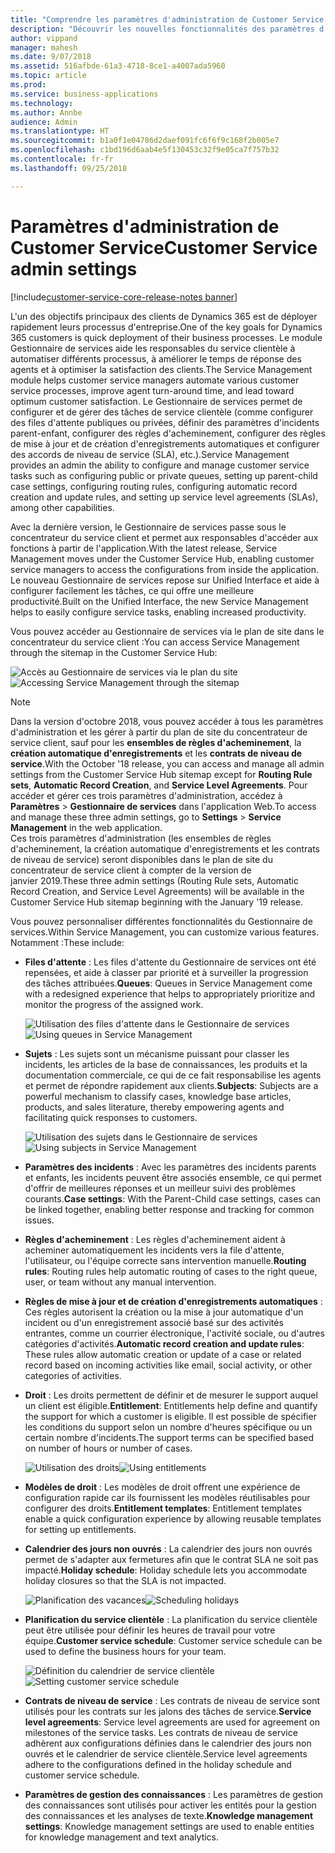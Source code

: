```yaml
---
title: "Comprendre les paramètres d'administration de Customer Service dans Dynamics 365 for Customer Service"
description: "Découvrir les nouvelles fonctionnalités des paramètres d'administration pour Dynamics 365 for Customer Service"
author: vippand
manager: mahesh
ms.date: 9/07/2018
ms.assetid: 516afbde-61a3-4718-8ce1-a4007ada5960
ms.topic: article
ms.prod: 
ms.service: business-applications
ms.technology: 
ms.author: Annbe
audience: Admin
ms.translationtype: HT
ms.sourcegitcommit: b1a0f1e04786d2daef091fc6f6f9c168f2b005e7
ms.openlocfilehash: c1bd196d6aab4e5f130453c32f9e05ca7f757b32
ms.contentlocale: fr-fr
ms.lasthandoff: 09/25/2018

---
```

#  <a name="customer-service-admin-settings"></a><span data-ttu-id="afc86-103">Paramètres d'administration de Customer Service</span><span class="sxs-lookup"><span data-stu-id="afc86-103">Customer Service admin settings</span></span> 

[!include[customer-service-core-release-notes banner](../../includes/customer-service-core-release-notes.md)]

<span data-ttu-id="afc86-104">L'un des objectifs principaux des clients de Dynamics 365 est de déployer rapidement leurs processus d'entreprise.</span><span class="sxs-lookup"><span data-stu-id="afc86-104">One of the key goals for Dynamics 365 customers is quick deployment of their business processes.</span></span> <span data-ttu-id="afc86-105">Le module Gestionnaire de services aide les responsables du service clientèle à automatiser différents processus, à améliorer le temps de réponse des agents et à optimiser la satisfaction des clients.</span><span class="sxs-lookup"><span data-stu-id="afc86-105">The Service Management module helps customer service managers automate various customer service processes, improve agent turn-around time, and lead toward optimum customer satisfaction.</span></span> <span data-ttu-id="afc86-106">Le Gestionnaire de services permet de configurer et de gérer des tâches de service clientèle (comme configurer des files d'attente publiques ou privées, définir des paramètres d'incidents parent-enfant, configurer des règles d'acheminement, configurer des règles de mise à jour et de création d'enregistrements automatiques et configurer des accords de niveau de service (SLA), etc.).</span><span class="sxs-lookup"><span data-stu-id="afc86-106">Service Management provides an admin the ability to configure and manage customer service tasks such as configuring public or private queues, setting up parent-child case settings, configuring routing rules, configuring automatic record creation and update rules, and setting up service level agreements (SLAs), among other capabilities.</span></span>

<span data-ttu-id="afc86-107">Avec la dernière version, le Gestionnaire de services passe sous le concentrateur du service client et permet aux responsables d'accéder aux fonctions à partir de l'application.</span><span class="sxs-lookup"><span data-stu-id="afc86-107">With the latest release, Service Management moves under the Customer Service Hub, enabling customer service managers to access the configurations from inside the application.</span></span> <span data-ttu-id="afc86-108">Le nouveau Gestionnaire de services repose sur Unified Interface et aide à configurer facilement les tâches, ce qui offre une meilleure productivité.</span><span class="sxs-lookup"><span data-stu-id="afc86-108">Built on the Unified Interface, the new Service Management helps to easily configure service tasks, enabling increased productivity.</span></span> 

<span data-ttu-id="afc86-109">Vous pouvez accéder au Gestionnaire de services via le plan de site dans le concentrateur du service client :</span><span class="sxs-lookup"><span data-stu-id="afc86-109">You can access Service Management through the sitemap in the Customer Service Hub:</span></span> 

<span data-ttu-id="afc86-110">![Accès au Gestionnaire de services via le plan du site](media/csh-sitemap-service-management.png "Accès au Gestionnaire de services via le plan du site")</span><span class="sxs-lookup"><span data-stu-id="afc86-110">![Accessing Service Management through the sitemap](media/csh-sitemap-service-management.png "Accessing Service Management through the sitemap")</span></span>

> [!NOTE]
> <span data-ttu-id="afc86-111">Dans la version d'octobre 2018, vous pouvez accéder à tous les paramètres d'administration et les gérer à partir du plan de site du concentrateur de service client, sauf pour les **ensembles de règles d'acheminement**, la **création automatique d'enregistrements** et les **contrats de niveau de service**.</span><span class="sxs-lookup"><span data-stu-id="afc86-111">With the October '18 release, you can access and manage all admin settings from the Customer Service Hub sitemap except for **Routing Rule sets**, **Automatic Record Creation**, and **Service Level Agreements**.</span></span> <span data-ttu-id="afc86-112">Pour accéder et gérer ces trois paramètres d'administration, accédez à **Paramètres** > **Gestionnaire de services** dans l'application Web.</span><span class="sxs-lookup"><span data-stu-id="afc86-112">To access and manage these three admin settings, go to **Settings** > **Service Management** in the web application.</span></span> </br>
> <span data-ttu-id="afc86-113">Ces trois paramètres d'administration (les ensembles de règles d'acheminement, la création automatique d'enregistrements et les contrats de niveau de service) seront disponibles dans le plan de site du concentrateur de service client à compter de la version de janvier 2019.</span><span class="sxs-lookup"><span data-stu-id="afc86-113">These three admin settings (Routing Rule sets, Automatic Record Creation, and Service Level Agreements) will be available in the Customer Service Hub sitemap beginning with the January '19 release.</span></span>

<span data-ttu-id="afc86-114">Vous pouvez personnaliser différentes fonctionnalités du Gestionnaire de services.</span><span class="sxs-lookup"><span data-stu-id="afc86-114">Within Service Management, you can customize various features.</span></span> <span data-ttu-id="afc86-115">Notamment :</span><span class="sxs-lookup"><span data-stu-id="afc86-115">These include:</span></span>  

- <span data-ttu-id="afc86-116">**Files d'attente** : Les files d'attente du Gestionnaire de services ont été repensées, et aide à classer par priorité et à surveiller la progression des tâches attribuées.</span><span class="sxs-lookup"><span data-stu-id="afc86-116">**Queues**: Queues in Service Management come with a redesigned experience that helps to appropriately prioritize and monitor the progress of the assigned work.</span></span>

  <span data-ttu-id="afc86-117">![Utilisation des files d'attente dans le Gestionnaire de services](media/service-management-queues.png "Utilisation des files d'attente dans le Gestionnaire de services")</span><span class="sxs-lookup"><span data-stu-id="afc86-117">![Using queues in Service Management](media/service-management-queues.png "Using queues in Service Management")</span></span>

- <span data-ttu-id="afc86-118">**Sujets** : Les sujets sont un mécanisme puissant pour classer les incidents, les articles de la base de connaissances, les produits et la documentation commerciale, ce qui de ce fait responsabilise les agents et permet de répondre rapidement aux clients.</span><span class="sxs-lookup"><span data-stu-id="afc86-118">**Subjects**: Subjects are a powerful mechanism to classify cases, knowledge base articles, products, and sales literature, thereby empowering agents and facilitating quick responses to customers.</span></span>  

  <span data-ttu-id="afc86-119">![Utilisation des sujets dans le Gestionnaire de services](media/service-management-subjects.png "Utilisation des sujets dans le Gestionnaire de services")</span><span class="sxs-lookup"><span data-stu-id="afc86-119">![Using subjects in Service Management](media/service-management-subjects.png "Using subjects in Service Management")</span></span>

- <span data-ttu-id="afc86-120">**Paramètres des incidents** : Avec les paramètres des incidents parents et enfants, les incidents peuvent être associés ensemble, ce qui permet d'offrir de meilleures réponses et un meilleur suivi des problèmes courants.</span><span class="sxs-lookup"><span data-stu-id="afc86-120">**Case settings**: With the Parent-Child case settings, cases can be linked together, enabling better response and tracking for common issues.</span></span>  

- <span data-ttu-id="afc86-121">**Règles d'acheminement** : Les règles d'acheminement aident à acheminer automatiquement les incidents vers la file d'attente, l'utilisateur, ou l'équipe correcte sans intervention manuelle.</span><span class="sxs-lookup"><span data-stu-id="afc86-121">**Routing rules**: Routing rules help automatic routing of cases to the right queue, user, or team without any manual intervention.</span></span> 

- <span data-ttu-id="afc86-122">**Règles de mise à jour et de création d'enregistrements automatiques** : Ces règles autorisent la création ou la mise à jour automatique d'un incident ou d'un enregistrement associé basé sur des activités entrantes, comme un courrier électronique, l'activité sociale, ou d'autres catégories d'activités.</span><span class="sxs-lookup"><span data-stu-id="afc86-122">**Automatic record creation and update rules**: These rules allow automatic creation or update of a case or related record based on incoming activities like email, social activity, or other categories of activities.</span></span> 

- <span data-ttu-id="afc86-123">**Droit** : Les droits permettent de définir et de mesurer le support auquel un client est éligible.</span><span class="sxs-lookup"><span data-stu-id="afc86-123">**Entitlement**: Entitlements help define and quantify the support for which a customer is eligible.</span></span> <span data-ttu-id="afc86-124">Il est possible de spécifier les conditions du support selon un nombre d'heures spécifique ou un certain nombre d'incidents.</span><span class="sxs-lookup"><span data-stu-id="afc86-124">The support terms can be specified based on number of hours or number of cases.</span></span> 

  <span data-ttu-id="afc86-125">![Utilisation des droits](media/service-management-entitlements.png "Utilisation des droits")</span><span class="sxs-lookup"><span data-stu-id="afc86-125">![Using entitlements](media/service-management-entitlements.png "Using entitlements")</span></span>

- <span data-ttu-id="afc86-126">**Modèles de droit** : Les modèles de droit offrent une expérience de configuration rapide car ils fournissent les modèles réutilisables pour configurer des droits.</span><span class="sxs-lookup"><span data-stu-id="afc86-126">**Entitlement templates**: Entitlement templates enable a quick configuration experience by allowing reusable templates for setting up entitlements.</span></span>  

- <span data-ttu-id="afc86-127">**Calendrier des jours non ouvrés** : La calendrier des jours non ouvrés permet de s'adapter aux fermetures afin que le contrat SLA ne soit pas impacté.</span><span class="sxs-lookup"><span data-stu-id="afc86-127">**Holiday schedule**: Holiday schedule lets you accommodate holiday closures so that the SLA is not impacted.</span></span> 

  <span data-ttu-id="afc86-128">![Planification des vacances](media/service-management-holiday-schedule.png "Planification des vacances")</span><span class="sxs-lookup"><span data-stu-id="afc86-128">![Scheduling holidays](media/service-management-holiday-schedule.png "Scheduling holidays")</span></span>

- <span data-ttu-id="afc86-129">**Planification du service clientèle** : La planification du service clientèle peut être utilisée pour définir les heures de travail pour votre équipe.</span><span class="sxs-lookup"><span data-stu-id="afc86-129">**Customer service schedule**: Customer service schedule can be used to define the business hours for your team.</span></span>  

  <span data-ttu-id="afc86-130">![Définition du calendrier de service clientèle](media/service-management-customer-service-schedule.png "Définition du calendrier de service clientèle")</span><span class="sxs-lookup"><span data-stu-id="afc86-130">![Setting customer service schedule](media/service-management-customer-service-schedule.png "Setting customer service schedule")</span></span>

- <span data-ttu-id="afc86-131">**Contrats de niveau de service** : Les contrats de niveau de service sont utilisés pour les contrats sur les jalons des tâches de service.</span><span class="sxs-lookup"><span data-stu-id="afc86-131">**Service level agreements**: Service level agreements are used for agreement on milestones of the service tasks.</span></span> <span data-ttu-id="afc86-132">Les contrats de niveau de service adhèrent aux configurations définies dans le calendrier des jours non ouvrés et le calendrier de service clientèle.</span><span class="sxs-lookup"><span data-stu-id="afc86-132">Service level agreements adhere to the configurations defined in the holiday schedule and customer service schedule.</span></span>  

- <span data-ttu-id="afc86-133">**Paramètres de gestion des connaissances** : Les paramètres de gestion des connaissances sont utilisés pour activer les entités pour la gestion des connaissances et les analyses de texte.</span><span class="sxs-lookup"><span data-stu-id="afc86-133">**Knowledge management settings**: Knowledge management settings are used to enable entities for knowledge management and text analytics.</span></span> 






